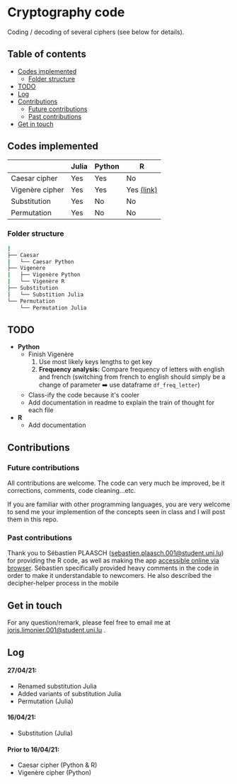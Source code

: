 # Cryptography code

Coding / decoding of several ciphers (see below for details).

## Table of contents

- [Codes implemented](#odes-implemented)
  - [Folder structure](#folder-structure)
- [TODO](#todo)
- [Log](#log)
- [Contributions](#contributions)
  - [Future contributions](#future-contributions)
  - [Past contributions](#past-contributions)
- [Get in touch](#get-in-touch)

## Codes implemented

|                 | Julia | Python | R                                                      |
| --------------- | ----- | ------ | ------------------------------------------------------ |
| Caesar cipher   | Yes   | Yes    | No                                                     |
| Vigenère cipher | Yes   | Yes    | Yes [(link)](https://plaaschou.shinyapps.io/Decypher/) |
| Substitution    | Yes   | No     | No                                                     |
| Permutation     | Yes   | No     | No                                                     |

### Folder structure

```bash
|
├── Caesar
|   └── Caesar Python
├── Vigenère
|   ├── Vigenère Python
|   └── Vigenère R
├── Substitution
|   └── Substition Julia
└── Permutation
    └── Permutation Julia
```

## TODO

- **Python**
  - Finish Vigenère
    1. Use most likely keys lengths to get key
    2. **Frequency analysis:** Compare frequency of letters with english and french (switching from french to english should simply be a change of parameter :arrow_right: use dataframe `df_freq_letter`)
  - Class-ify the code because it's cooler
  - Add documentation in readme to explain the train of thought for each file
- **R**
  - Add documentation


## Contributions

### Future contributions

All contributions are welcome. The code can very much be improved, be it corrections, comments, code cleaning...etc.

If you are familiar with other programming languages, you are very welcome to send me your implemention of the concepts seen in class and I will post them in this repo.

### Past contributions

Thank you to Sébastien PLAASCH (sebastien.plaasch.001@student.uni.lu) for providing the R code, as well as making the app [accessible online via browser](https://plaaschou.shinyapps.io/Decypher/). Sébastien specifically provided heavy comments in the code in order to make it understandable to newcomers. He also described the decipher-helper process in the mobile

## Get in touch

For any question/remark, please feel free to email me at joris.limonier.001@student.uni.lu .

## Log

#### 27/04/21:

- Renamed substitution Julia
- Added variants of substitution Julia
- Permutation (Julia)

#### 16/04/21:

- Substitution (Julia)

#### Prior to 16/04/21:

- Caesar cipher (Python & R)
- Vigenère cipher (Python)